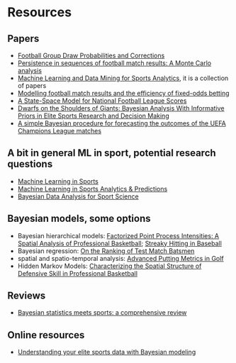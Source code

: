 # Resources

## Papers
- [Football Group Draw Probabilities and Corrections](https://arxiv.org/abs/2205.06578)
- [Persistence in sequences of football match results: A Monte Carlo analysis](https://www.sciencedirect.com/science/article/abs/pii/S0377221702006811)
- [Machine Learning and Data Mining for Sports Analytics](https://link.springer.com/book/10.1007/978-3-030-17274-9), it is a collection of papers
- [Modelling football match results and the efficiency of fixed-odds betting](https://www.stat.berkeley.edu/~aldous/157/Papers/goddard.pdf)
- [A State-Space Model for National Football League Scores](https://www.jstor.org/stable/2669599)
- [Dwarfs on the Shoulders of Giants: Bayesian Analysis With Informative Priors in Elite Sports Research and Decision Making](https://www.frontiersin.org/articles/10.3389/fspor.2022.793603/full)
- [A simple Bayesian procedure for forecasting the outcomes of the UEFA Champions League matches](https://arxiv.org/ftp/arxiv/papers/1501/1501.05831.pdf)

## A bit in general ML in sport, potential research questions
- [Machine Learning in Sports](https://drops.dagstuhl.de/opus/volltexte/2022/15917/pdf/dagrep_v011_i009_p045_21411.pdf)
- [Machine Learning in Sports Analytics & Predictions](https://intellectdata.com/machine-learning-in-sports-analytics-predictions/)
- [Bayesian Data Analysis for Sport Science](https://sportrxiv.org/index.php/server/preprint/view/116/version/128)


## Bayesian models, some options

- Bayesian hierarchical models: [Factorized Point Process Intensities: A Spatial Analysis of Professional Basketball](https://arxiv.org/abs/1401.0942); [Streaky Hitting in Baseball](https://www.stat.berkeley.edu/~aldous/157/Papers/albert_streaky.pdf)
- Bayesian regression: [On the Ranking of Test Match Batsmen](https://arxiv.org/abs/1806.05496)
- spatial and spatio-temporal analysis: [Advanced Putting Metrics in Golf](https://www.sfu.ca/~tswartz/papers/putting.pdf)
- Hidden Markov Models: [Characterizing the Spatial Structure of Defensive Skill in Professional Basketball](https://arxiv.org/pdf/1405.0231.pdf)

## Reviews
- [Bayesian statistics meets sports: a comprehensive review](https://www.degruyter.com/document/doi/10.1515/jqas-2018-0106/html?lang=en#j_jqas-2018-0106_ref_126_w2aab3b7d330b1b6b1ab2b2d126Aa)

## Online resources
- [Understanding your elite sports data with Bayesian modeling](https://www.linkedin.com/pulse/understanding-your-elite-sports-data-bayesian-ric-porteous/)
